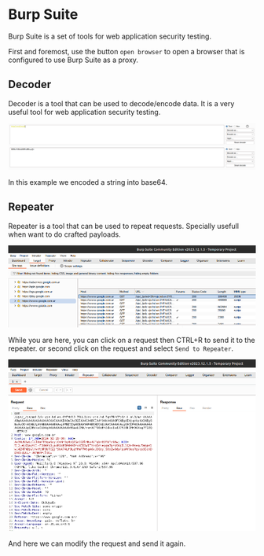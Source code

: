 # Burp Suite

Burp Suite is a set of tools for web application security testing.

First and foremost, use the button `open browser` to open a browser that is configured to use Burp Suite as a proxy.

## Decoder

Decoder is a tool that can be used to decode/encode data. It is a very useful tool for web application security testing.

![decoder](assets/decoder.png)

In this example we encoded a string into base64.

## Repeater

Repeater is a tool that can be used to repeat requests. Specially usefull when want to do crafted payloads.

![repeater](assets/repeater_1.png)

While you are here, you can click on a request then CTRL+R to send it to the repeater. or second click on the request and select `Send to Repeater`.

![repeater](assets/repeater_2.png)

And here we can modify the request and send it again.